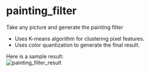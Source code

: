# painting_filter
Take any picture and generate the painting filter
- Uses K-means algorithm for clustering pixel features.
- Uses color quantization to generate the final result.

Here is a sample result:\
![painting_filter_result](https://user-images.githubusercontent.com/82390464/116489918-13f5bd80-a864-11eb-8796-27c90f9f6281.png)
